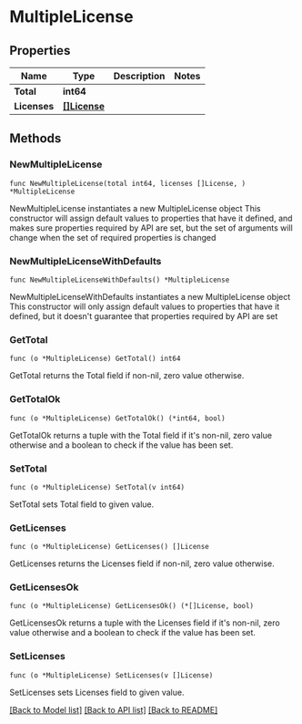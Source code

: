 # MultipleLicense

## Properties

Name | Type | Description | Notes
------------ | ------------- | ------------- | -------------
**Total** | **int64** |  | 
**Licenses** | [**[]License**](License.md) |  | 

## Methods

### NewMultipleLicense

`func NewMultipleLicense(total int64, licenses []License, ) *MultipleLicense`

NewMultipleLicense instantiates a new MultipleLicense object
This constructor will assign default values to properties that have it defined,
and makes sure properties required by API are set, but the set of arguments
will change when the set of required properties is changed

### NewMultipleLicenseWithDefaults

`func NewMultipleLicenseWithDefaults() *MultipleLicense`

NewMultipleLicenseWithDefaults instantiates a new MultipleLicense object
This constructor will only assign default values to properties that have it defined,
but it doesn't guarantee that properties required by API are set

### GetTotal

`func (o *MultipleLicense) GetTotal() int64`

GetTotal returns the Total field if non-nil, zero value otherwise.

### GetTotalOk

`func (o *MultipleLicense) GetTotalOk() (*int64, bool)`

GetTotalOk returns a tuple with the Total field if it's non-nil, zero value otherwise
and a boolean to check if the value has been set.

### SetTotal

`func (o *MultipleLicense) SetTotal(v int64)`

SetTotal sets Total field to given value.


### GetLicenses

`func (o *MultipleLicense) GetLicenses() []License`

GetLicenses returns the Licenses field if non-nil, zero value otherwise.

### GetLicensesOk

`func (o *MultipleLicense) GetLicensesOk() (*[]License, bool)`

GetLicensesOk returns a tuple with the Licenses field if it's non-nil, zero value otherwise
and a boolean to check if the value has been set.

### SetLicenses

`func (o *MultipleLicense) SetLicenses(v []License)`

SetLicenses sets Licenses field to given value.



[[Back to Model list]](../README.md#documentation-for-models) [[Back to API list]](../README.md#documentation-for-api-endpoints) [[Back to README]](../README.md)


